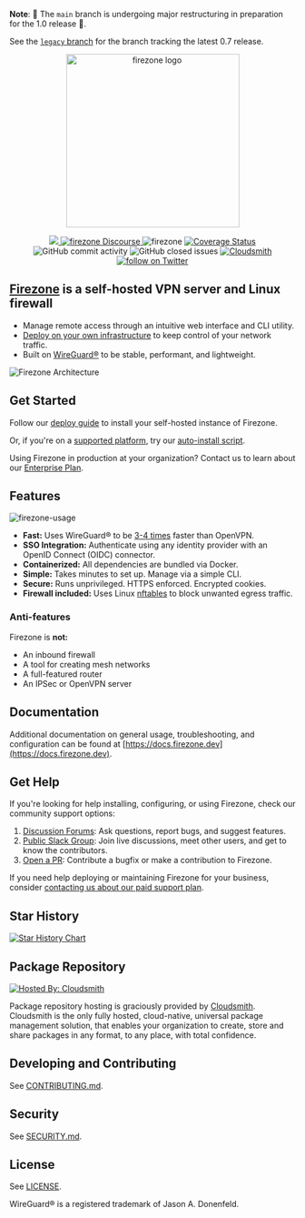 **Note**: 🚧 The `main` branch is undergoing major restructuring in preparation for the 1.0 release 🚧.

See the [`legacy` branch](https://github.com/firezone/firezone/tree/legacy) for the branch tracking the latest 0.7 release.

<!-- TODO: [Read the announcement](https://www.firezone.dev/blog/announcing-1.0). -->

<p align="center">
  <img src="https://user-images.githubusercontent.com/52545545/144147936-39f3e416-8ba0-4f24-915e-f0515f85bb64.png" alt="firezone logo" width="305"/>
</p>
<p align="center">
  <a href="https://github.com/firezone/firezone/releases">
    <img src="https://img.shields.io/github/v/release/firezone/firezone?color=%23999">
  </a>
  <a href="https://discourse.firez.one/?utm_source=readme">
    <img src="https://img.shields.io/static/v1?logo=discourse&logoColor=959DA5&label=support%20forum&labelColor=333a41&message=join&color=611f69" alt="firezone Discourse" />
  </a>
  <img src="https://img.shields.io/static/v1?logo=github&logoColor=959DA5&label=Test&labelColor=333a41&message=passing&color=3AC358" alt="firezone" />
  <a href="https://coveralls.io/github/firezone/firezone?branch=legacy">
    <img src="https://coveralls.io/repos/github/firezone/firezone/badge.svg?branch=legacy" alt="Coverage Status" />
  </a>
  <img alt="GitHub commit activity" src="https://img.shields.io/github/commit-activity/m/firezone/firezone"/>
  <img alt="GitHub closed issues" src="https://img.shields.io/github/issues-closed/firezone/firezone"/>
  <a href="https://cloudsmith.com">
    <img src="https://img.shields.io/badge/OSS%20hosting%20by-cloudsmith-blue?logo=cloudsmith" alt="Cloudsmith">
  </a>
  <a href="https://twitter.com/intent/follow?screen_name=firezonehq">
    <img src="https://img.shields.io/twitter/follow/firezonehq?style=social&logo=twitter" alt="follow on Twitter">
  </a>
</p>

## [Firezone](https://www.firezone.dev/?utm_source=readme) is a self-hosted VPN server and Linux firewall

- Manage remote access through an intuitive web interface and CLI utility.
- [Deploy on your own infrastructure](https://docs.firezone.dev/deploy?utm_source=readme) to keep control of your network traffic.
- Built on [WireGuard®](https://www.wireguard.com/) to be stable, performant, and lightweight.

![Firezone Architecture](https://user-images.githubusercontent.com/52545545/183804397-ae81ca4e-6972-41f9-80d4-b431a077119d.png)

## Get Started

Follow our [deploy guide](https://docs.firezone.dev/deploy) to install your self-hosted instance of Firezone.

Or, if you're on a [supported platform](https://docs.firezone.dev/deploy/docker/supported-platforms?utm_source=readme),
try our [auto-install script](https://docs.firezone.dev/deploy/docker/#option-1-automatic-install).

Using Firezone in production at your organization? Contact us to learn about our [Enterprise Plan](https://www.firezone.dev/contact/sales?utm_source=readme).

## Features

![firezone-usage](https://user-images.githubusercontent.com/52545545/147392573-fe4cb936-a0a8-436f-a69b-c0a9587de58b.gif)

- **Fast:** Uses WireGuard® to be [3-4 times](https://wireguard.com/performance/) faster than OpenVPN.
- **SSO Integration:** Authenticate using any identity provider with an OpenID Connect (OIDC) connector.
- **Containerized:** All dependencies are bundled via Docker.
- **Simple:** Takes minutes to set up. Manage via a simple CLI.
- **Secure:** Runs unprivileged. HTTPS enforced. Encrypted cookies.
- **Firewall included:** Uses Linux [nftables](https://netfilter.org) to block unwanted egress traffic.

### Anti-features

Firezone is **not:**

- An inbound firewall
- A tool for creating mesh networks
- A full-featured router
- An IPSec or OpenVPN server

## Documentation

Additional documentation on general usage, troubleshooting, and configuration can be found at
[https://docs.firezone.dev](https://docs.firezone.dev).

## Get Help

If you're looking for help installing, configuring, or using Firezone, check our
community support options:

1. [Discussion Forums](https://discourse.firez.one/?utm_source=readme): Ask questions, report
   bugs, and suggest features.
1. [Public Slack Group](https://join.slack.com/t/firezone-users/shared_invite/zt-111043zus-j1lP_jP5ohv52FhAayzT6w):
   Join live discussions, meet other users, and get to know the contributors.
1. [Open a PR](https://github.com/firezone/firezone/issues): Contribute a bugfix
   or make a contribution to Firezone.

If you need help deploying or maintaining Firezone for your business, consider
[contacting us about our paid support plan](https://www.firezone.dev/sales?utm_source=readme).

## Star History

[![Star History Chart](https://api.star-history.com/svg?repos=firezone/firezone&type=Date)](https://star-history.com/#firezone/firezone&Date)

## Package Repository

[![Hosted By: Cloudsmith](https://img.shields.io/badge/OSS%20hosting%20by-cloudsmith-blue?logo=cloudsmith&style=for-the-badge)](https://cloudsmith.com)

Package repository hosting is graciously provided by [Cloudsmith](https://cloudsmith.com).
Cloudsmith is the only fully hosted, cloud-native, universal package management solution, that
enables your organization to create, store and share packages in any format, to any place, with total
confidence.

## Developing and Contributing

See [CONTRIBUTING.md](CONTRIBUTING.md).

## Security

See [SECURITY.md](SECURITY.md).

## License

See [LICENSE](LICENSE).

WireGuard® is a registered trademark of Jason A. Donenfeld.
